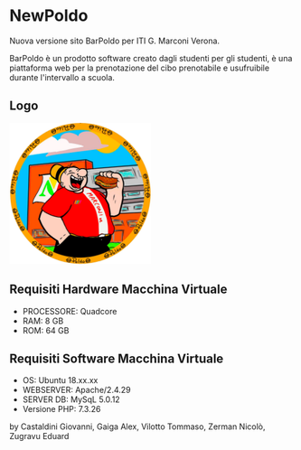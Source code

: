 # NewPoldo
Nuova versione sito BarPoldo per ITI G. Marconi Verona. 

BarPoldo è un prodotto software creato dagli studenti per gli studenti, è una piattaforma web per la prenotazione del cibo prenotabile e usufruibile durante l'intervallo a scuola.

## Logo
<img src="images/favicon.png" width="250">

## Requisiti Hardware Macchina Virtuale
* PROCESSORE: Quadcore
* RAM: 8 GB
* ROM: 64 GB

## Requisiti Software Macchina Virtuale
* OS: Ubuntu 18.xx.xx
* WEBSERVER: Apache/2.4.29
* SERVER DB: MySqL 5.0.12
* Versione PHP: 7.3.26

by Castaldini Giovanni, Gaiga Alex, Vilotto Tommaso, Zerman Nicolò, Zugravu Eduard
